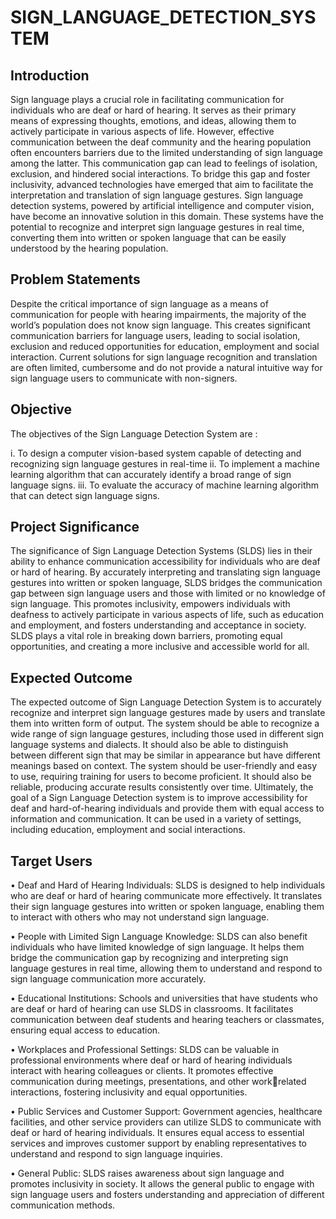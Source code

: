 # SIGN_LANGUAGE_DETECTION_SYSTEM

## Introduction

Sign language plays a crucial role in facilitating communication for individuals who are deaf or hard of hearing. It serves as their primary means of expressing 
thoughts, emotions, and ideas, allowing them to actively participate in various aspects of life. However, effective communication between the deaf community and the 
hearing population often encounters barriers due to the limited understanding of sign language among the latter. This communication gap can lead to feelings of isolation, 
exclusion, and hindered social interactions. To bridge this gap and foster inclusivity, advanced technologies have emerged that aim to facilitate the interpretation and translation of sign language gestures. Sign language detection systems, powered by artificial intelligence and computer vision, have become an innovative solution in this domain. These systems have the potential to recognize and interpret sign language gestures in real time, converting them into written or spoken language that can be easily understood by the hearing population.

## Problem Statements

Despite the critical importance of sign language as a means of communication for people with hearing impairments, the majority of the world’s population does not know sign language. This creates significant communication barriers for language users, leading to social isolation, exclusion and reduced opportunities for education, employment and social interaction. Current solutions for sign language recognition and translation are often limited, cumbersome and do not provide a natural intuitive way for sign language users to communicate with non-signers.

## Objective

The objectives of the Sign Language Detection System are :

i. To design a computer vision-based system capable of detecting and recognizing sign language gestures in real-time
ii. To implement a machine learning algorithm that can accurately identify a broad range of sign language signs.
iii. To evaluate the accuracy of machine learning algorithm that can detect sign language signs.

## Project Significance

The significance of Sign Language Detection Systems (SLDS) lies in their ability to enhance communication accessibility for individuals who are deaf or hard of 
hearing. By accurately interpreting and translating sign language gestures into written or spoken language, SLDS bridges the communication gap between sign language 
users and those with limited or no knowledge of sign language. This promotes inclusivity, empowers individuals with deafness to actively participate in various aspects of life, such as education and employment, and fosters understanding and acceptance in society. SLDS plays a vital role in breaking down barriers, promoting equal opportunities, and creating a more inclusive and accessible world for all.

## Expected Outcome

The expected outcome of Sign Language Detection System is to accurately recognize and interpret sign language gestures made by users and translate them into written form of output. The system should be able to recognize a wide range of sign language gestures, including those used in different sign language systems and dialects. It should also be able to distinguish between different sign that may be similar in appearance but have different meanings based on context. The system should be user-friendly and easy to use, requiring training for users to become proficient. It should also be reliable, producing accurate results consistently over time. Ultimately, the goal of a Sign Language Detection system is to improve accessibility for deaf and hard-of-hearing individuals and provide them with equal access to information and communication. It can be used in a variety of settings, including education, employment and social interactions.

## Target Users

• Deaf and Hard of Hearing Individuals: SLDS is designed to help individuals who are deaf or hard of hearing communicate more effectively. It translates their sign language gestures into written or spoken language, enabling them to interact with others who may not understand sign language.

• People with Limited Sign Language Knowledge: SLDS can also benefit individuals who have limited knowledge of sign language. It helps them bridge the communication gap by recognizing and interpreting sign language gestures in real time, allowing them to understand and respond to sign language communication more accurately.

• Educational Institutions: Schools and universities that have students who are deaf or hard of hearing can use SLDS in classrooms. It facilitates communication between deaf students and hearing teachers or classmates, ensuring equal access to education.

• Workplaces and Professional Settings: SLDS can be valuable in professional environments where deaf or hard of hearing individuals interact with hearing colleagues or clients. It promotes effective communication during meetings, presentations, and other workrelated interactions, fostering inclusivity and equal opportunities.

• Public Services and Customer Support: Government agencies, healthcare facilities, and other service providers can utilize SLDS to communicate with deaf or hard of hearing individuals. It ensures equal access to essential services and improves customer support by enabling representatives to understand and respond to sign language inquiries.

• General Public: SLDS raises awareness about sign language and promotes inclusivity in society. It allows the general public to engage with sign language users and fosters understanding and appreciation of different communication methods.
